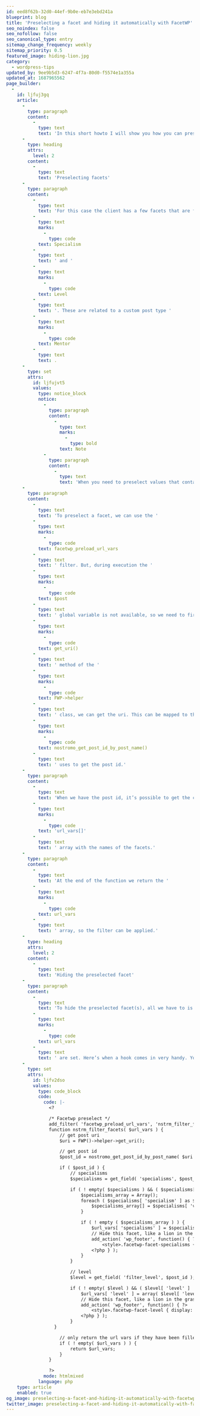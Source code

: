 ```yaml
---
id: eed8f62b-32d0-44ef-9b0e-eb7e3ebd241a
blueprint: blog
title: 'Preselecting a facet and hiding it automatically with FacetWP'
seo_noindex: false
seo_nofollow: false
seo_canonical_type: entry
sitemap_change_frequency: weekly
sitemap_priority: 0.5
featured_image: hiding-lion.jpg
category:
  - wordpress-tips
updated_by: 9ee9b5d3-6247-4f7a-80d0-f5574e1a355a
updated_at: 1687965562
page_builder:
  -
    id: ljfuj3gq
    article:
      -
        type: paragraph
        content:
          -
            type: text
            text: 'In this short howto I will show you how you can preselect a facet, and hide it when the page renders.'
      -
        type: heading
        attrs:
          level: 2
        content:
          -
            type: text
            text: 'Preselecting facets'
      -
        type: paragraph
        content:
          -
            type: text
            text: 'For this case the client has a few facets that are filled by custom fields. The fields are '
          -
            type: text
            marks:
              -
                type: code
            text: Specialism
          -
            type: text
            text: ' and '
          -
            type: text
            marks:
              -
                type: code
            text: Level
          -
            type: text
            text: '. These are related to a custom post type '
          -
            type: text
            marks:
              -
                type: code
            text: Mentor
          -
            type: text
            text: .
      -
        type: set
        attrs:
          id: ljfujvt5
          values:
            type: notice_block
            notice:
              -
                type: paragraph
                content:
                  -
                    type: text
                    marks:
                      -
                        type: bold
                    text: Note
              -
                type: paragraph
                content:
                  -
                    type: text
                    text: 'When you need to preselect values that contain special characters (tested with ‘ë’, ‘é’, ‘è’) just put a normal ‘e’ in the custom field.'
      -
        type: paragraph
        content:
          -
            type: text
            text: 'To preselect a facet, we can use the '
          -
            type: text
            marks:
              -
                type: code
            text: facetwp_preload_url_vars
          -
            type: text
            text: ' filter. But, during execution the '
          -
            type: text
            marks:
              -
                type: code
            text: $post
          -
            type: text
            text: ' global variable is not available, so we need to first get the post. By using the '
          -
            type: text
            marks:
              -
                type: code
            text: get_uri()
          -
            type: text
            text: ' method of the '
          -
            type: text
            marks:
              -
                type: code
            text: FWP->helper
          -
            type: text
            text: ' class, we can get the uri. This can be mapped to the page name which a separate function '
          -
            type: text
            marks:
              -
                type: code
            text: nostromo_get_post_id_by_post_name()
          -
            type: text
            text: ' uses to get the post id.'
      -
        type: paragraph
        content:
          -
            type: text
            text: 'When we have the post id, it’s possible to get the custom fields and use them as values for the preselects. We just have to add them to the '
          -
            type: text
            marks:
              -
                type: code
            text: 'url_vars[]'
          -
            type: text
            text: ' array with the names of the facets.'
      -
        type: paragraph
        content:
          -
            type: text
            text: 'At the end of the function we return the '
          -
            type: text
            marks:
              -
                type: code
            text: url_vars
          -
            type: text
            text: ' array, so the filter can be applied.'
      -
        type: heading
        attrs:
          level: 2
        content:
          -
            type: text
            text: 'Hiding the preselected facet'
      -
        type: paragraph
        content:
          -
            type: text
            text: 'To hide the preselected facet(s), all we have to is add a piece of CSS to the page, when the '
          -
            type: text
            marks:
              -
                type: code
            text: url_vars
          -
            type: text
            text: ' are set. Here’s when a hook comes in very handy. You can see the code on lines 26 and 38. You might need to tweak the CSS, or add some classes to make the CSS specific enough to work. Or use !important, just don’t tell anyone I gave you that advice.'
      -
        type: set
        attrs:
          id: ljfv2dso
          values:
            type: code_block
            code:
              code: |-
                <?

                /* Facetwp preselect */
                add_filter( 'facetwp_preload_url_vars', 'nstrm_filter_facets' );
                function nstrm_filter_facets( $url_vars ) {
                	// get post uri
                	$uri = FWP()->helper->get_uri();

                	// get post id
                	$post_id = nostromo_get_post_id_by_post_name( $uri );

                	if ( $post_id ) {
                		// specialisms
                		$specialisms = get_field( 'specialisms', $post_id );

                		if ( ! empty( $specialisms ) && ( $specialisms[ 'specialism' ] != '' ) ) {
                			$specialisms_array = Array();
                			foreach ( $specialisms[ 'specialism' ] as $specialism ) {
                				$specialisms_array[] = $specialisms[ 'value' ];
                			}

                			if ( ! empty ( $specialisms_array ) ) {
                				$url_vars[ 'specialisms' ] = $specialisms_array;
                				// Hide this facet, like a lion in the grass
                				add_action( 'wp_footer', function() { ?>
                					<style>.facetwp-facet-specialisms { display: none }</style>
                				<?php } );
                			}
                		}

                		// level
                		$level = get_field( 'filter_level', $post_id );

                		if ( ! empty( $level ) && ( $level[ 'level' ] != '' ) ) {
                			$url_vars[ 'level' ] = array( $level[ 'level' ] );
                			// Hide this facet, like a lion in the grass
                			add_action( 'wp_footer', function() { ?>
                				<style>.facetwp-facet-level { display: none }</style>
                			<?php } );
                		}
                  }

                	// only return the url vars if they have been filled
                	if ( ! empty( $url_vars ) ) {
                		return $url_vars;
                	}
                }

                ?>
              mode: htmlmixed
            language: php
    type: article
    enabled: true
og_image: preselecting-a-facet-and-hiding-it-automatically-with-facetwp-og-1687983230.png
twitter_image: preselecting-a-facet-and-hiding-it-automatically-with-facetwp-twitter-1687983230.png
---
```

